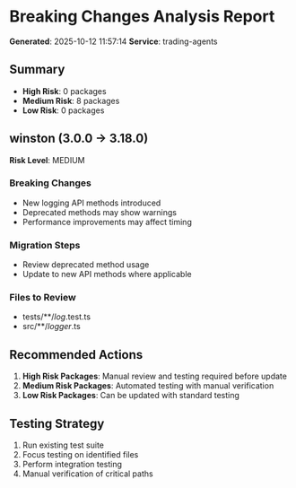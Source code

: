 # Breaking Changes Analysis Report

**Generated**: 2025-10-12 11:57:14
**Service**: trading-agents

## Summary

- **High Risk**: 0 packages
- **Medium Risk**: 8 packages  
- **Low Risk**: 0 packages

## winston (3.0.0 → 3.18.0)

**Risk Level**: MEDIUM

### Breaking Changes
- New logging API methods introduced
- Deprecated methods may show warnings
- Performance improvements may affect timing

### Migration Steps
- Review deprecated method usage
- Update to new API methods where applicable

### Files to Review
- tests/**/*log*.test.ts
- src/**/*logger*.ts

## Recommended Actions

1. **High Risk Packages**: Manual review and testing required before update
2. **Medium Risk Packages**: Automated testing with manual verification
3. **Low Risk Packages**: Can be updated with standard testing

## Testing Strategy

1. Run existing test suite
2. Focus testing on identified files
3. Perform integration testing
4. Manual verification of critical paths

